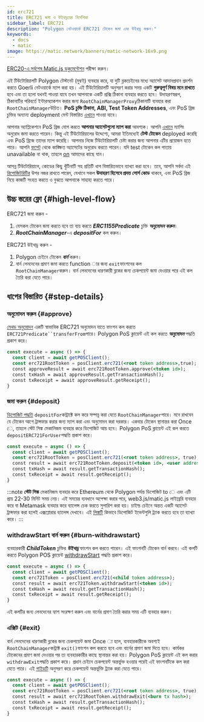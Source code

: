 ```yaml
---
id: erc721
title: ERC721 জমা ও উইথড্রয়ের নির্দেশিকা
sidebar_label: ERC721
description: "Polygon নেটওয়ার্কে ERC721 টোকেন জমা এবং উইথড্র করুন।"
keywords:
  - docs
  - matic
image: https://matic.network/banners/matic-network-16x9.png
---
```


[ERC20-এ সর্বশেষ Matic.js ডকুমেন্টেশন](https://maticnetwork.github.io/matic.js/docs/pos/erc721/) পরীক্ষা করুন।

এই টিউটোরিয়ালটি Polygon টেস্টনেট (মুম্বই) ব্যবহার করে, যা দুটি ব্লকচেইনের মধ্যে অ্যাসেট আদানপ্রদান প্রদর্শন করতে Goerli নেটওয়ার্কে ম্যাপ করা হয়। এই টিউটোরিয়ালটি অনুসরণ করার সময় একটি **গুরুত্বপূর্ণ বিষয় মনে রাখতে** হবে এবং তা হলো যখনই পাওয়া যাবে তখন আপনাকে একটি প্রক্সি ঠিকানা ব্যবহার করতে হবে। উদাহরণস্বরূপ, ঠিকানাটির পরিবর্তে ইন্টারঅ্যাকশন করার জন্য `RootChainManagerProxy`ঠিকানাটি ব্যবহার করা `RootChainManager`উচিত। **PoS চুক্তি ঠিকানা, ABI, Test Token Addresses**, এবং PoS ব্রিজ চুক্তির অন্যান্য deployment মেন্ট বিস্তারিত [এখানে](/docs/develop/ethereum-polygon/pos/deployment) পাওয়া যাবে।

আপনার অ্যাপ্লিকেশনে PoS ব্রিজ যোগ করতে **আপনার অ্যাসেটগুলো ম্যাপ করা** আবশ্যক। আপনি [এখানে](/docs/develop/ethereum-polygon/submit-mapping-request) ম্যাপিং অনুরোধ জমা করতে পারেন। কিন্তু এই টিউটোরিয়ালের উদ্দেশ্যে, আমরা ইতিমধ্যেই **টেস্ট টোকেন** deployed  করেছি এবং PoS ব্রিজে তাদের ম্যাপ করেছি। আপনার নিজে টিউটোরিয়ালটি চেষ্টা করার জন্য আপনার এটির প্রয়োজন হতে পারে। আপনি [ফসেট](https://faucet.polygon.technology/) থেকে কাঙ্ক্ষিত অ্যাসেটের অনুরোধ করতে পারেন। যদি test  টোকেন কল পাতায় unavailable না থাক, তাহলে [on](https://discord.com/invite/0xPolygon) আমাদের কাছে যান।

আসন্ন টিউটোরিয়ালে, কোডের কিছু খুঁটিনাটি সহ প্রতিটি ধাপ বিস্তারিতভাবে ব্যাখ্যা করা হবে। তবে, আপনি সর্বদা এই [রিপোজিটরিটির](https://github.com/maticnetwork/matic.js/tree/v2.0.2/examples/POS-client) উপর নজর রাখতে পারেন, যেখানে সকল **উদাহরণ হিসেবে প্রদত্ত সোর্স কোড** থাকবে, এবং PoS ব্রিজ নিয়ে কাজটি সংহত করতে ও বুঝতে আপনাকে সাহায্য করতে পারে।

## উচ্চ স্তরের ফ্লো {#high-level-flow}

ERC721 জমা করুন -

1. যেসকল টোকেন জমা করতে হবে তা ব্যয় করতে **_ERC1155Predicate_** চুক্তি **_অনুমোদন করুন_**।
2. **_RootChainManager_**-এ **_depositFor_** কল করুন।

ERC721 উইথড্র করুন -

1. Polygon চেইনে টোকেন **_বার্ন_** করুন।
2. বার্ন লেনদেনের প্রমাণ জমা করতে function ার জন্য `exit`ফাংশনের কল `RootChainManager`করুন। বার্ন লেনদেনের ধারণকারী ব্লকের জন্য চেকপয়েন্ট জমা দেওয়ার পরে এই কল তৈরি করা যেতে পারে।

## ধাপের বিস্তারিত {#step-details}
### অনুমোদন করুন {#approve}

[মেথড অনুমোদন](https://maticnetwork.github.io/matic.js/docs/pos/erc721/approve/) একটি স্বাভাবিক ERC721 অনুমোদন যাতে ফাংশন কল করতে `ERC721Predicate``transferFrom`পারে। Polygon PoS ক্লায়েন্ট এই কল করতে **_অনুমোদন_** পদ্ধতি প্রকাশ করে।

```jsx
const execute = async () => {
  const client = await getPOSClient();
  const erc721RootToken = posClient.erc721(<root token address>,true);
  const approveResult = await erc721RootToken.approve(<token id>);
  const txHash = await approveResult.getTransactionHash();
  const txReceipt = await approveResult.getReceipt();
}
 ```

### জমা করুন {#deposit}

[ডিপোজিট পদ্ধতি](https://maticnetwork.github.io/matic.js/docs/pos/erc721/deposit/) `depositFor`কন্ট্রাক্টে কল করে সম্পন্ন করা যেতে `RootChainManager`পারে। মনে রাখবেন যে টোকেন আগে ট্রান্সফার করার জন্য ম্যাপ করা এবং অনুমোদন করা দরকার। একবার টোকেন স্থানান্তর করা Once ে, তাহলে স্টেট সিঙ্ক মেকানিজম ব্যবহার করে ডিপোজিট আয় হবে। Polygon PoS ক্লায়েন্ট এই কল করতে `depositERC721ForUser`পদ্ধতি প্রকাশ করে।

```jsx
const execute = async () => {
  const client = await getPOSClient();
  const erc721RootToken = posClient.erc721(<root token address>, true);
  const result = await erc721RootToken.deposit(<token id>, <user address>);
  const txHash = await result.getTransactionHash();
  const txReceipt = await result.getReceipt();
}
```

:::note
**স্টেট সিঙ্ক** মেকানিজম ব্যবহার করে Ethereum থেকে Polygon পর্যন্ত ডিপোজিট to ে এবং এটি প্রায় 22-30 মিনিট সময় নেয়। এই সময়ের ব্যবধানে অপেক্ষা করার পরে, web3.js/matic.js লাইব্রেরি ব্যবহার করে বা Metamask ব্যবহার করে ব্যালেন্স চেক করতে সুপারিশ করা হয়। চাইল্ড চেইনে অন্তত একটি অ্যাসেট ট্রান্সফার করা হলেই এক্সপ্লোরার ব্যালেন্স দেখাবে। এই [<ins>লিঙ্কটি</ins>](docs/develop/ethereum-polygon/pos/deposit-withdraw-event-pos/) কিভাবে ডিপোজিট ইভেন্টগুলি ট্র্যাক করতে হবে তা ব্যাখ্যা করে।
:::

### withdrawStart বার্ন করুন {#burn-withdrawstart}

ব্যবহারকারী **_ChildToken_** চুক্তির **_উইথড্র_** ফাংশন কল করতে পারেন। এই ফাংশনটি টোকেন বার্ন করবে। এই কলটি করতে Polygon POS ক্লায়েন্ট [withdrawStart](https://maticnetwork.github.io/matic.js/docs/pos/erc721/withdraw-start/) পদ্ধতি প্রকাশ করে।

```jsx
const execute = async () => {
  const client = await getPOSClient();
  const erc721Token = posClient.erc721(<child token address>);
  const result = await erc721Token.withdrawStart(<token id>);
  const txHash = await result.getTransactionHash();
  const txReceipt = await result.getReceipt();
}
```

এই কলটির জন্য লেনদেনের হ্যাশ সংরক্ষণ করুন এবং বার্নের প্রমাণ তৈরি করার সময় এটি ব্যবহার করুন।

### এক্সিট {#exit}

বার্ন লেনদেনের ধারণকারী ব্লকের জন্য চেকপয়েন্ট জমা Once া হলে, ব্যবহারকারীকে অবশ্যই `RootChainManager`কন্ট্রাক্ট `exit()`ফাংশন কল করতে হবে এবং বার্নের প্রমাণ জমা দিতে হবে। কার্যকর টোকেনের প্রমাণ জমা দেওয়ার পর তা ব্যবহারকারীর কাছে স্থানান্তর করা হয়। Polygon PoS ক্লায়েন্ট এই কল করার `withdrawExit`পদ্ধতি প্রকাশ করে। প্রধান চেইনে চেকপয়েন্ট অন্তর্ভুক্ত হওয়ার পরেই এই ফাংশনটিকে কল করা যেতে পারে। এই [গাইডটি](/docs/develop/ethereum-polygon/pos/deposit-withdraw-event-pos.md#checkpoint-events) অনুসরণ করে চেকপয়েন্ট অন্তর্ভুক্তি ট্র্যাক করা যেতে পারে।

```jsx
const execute = async () => {
  const client = await getPOSClient();
  const erc721RootToken = posClient.erc721(<root token address>, true);
  const result = await erc721RootToken.withdrawExit(<burn tx hash>);
  const txHash = await result.getTransactionHash();
  const txReceipt = await result.getReceipt();
}
```
